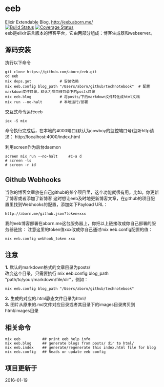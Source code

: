 # eeb
Elixir Extendable Blog, http://eeb.aborn.me/  
[![Build Status](https://travis-ci.org/aborn/eeb.svg)](https://travis-ci.org/aborn/eeb)
[![Coverage Status](https://coveralls.io/repos/aborn/eeb/badge.svg?branch=master&service=github)](https://coveralls.io/github/aborn/eeb?branch=master)   
eeb是elixir语言版本的博客平台，它由两部分组成：博客生成器和webserver。

## 源码安装
执行以下命令
```
git clone https://github.com/aborn/eeb.git
cd eeb
mix deps.get             # 安装依赖
mix eeb.config blog_path "/Users/aborn/github/technotebook"  # 配置markdown文件目录，默认为项目根目录下的posts目录
mix eeb.blog             # 将posts/下的markdown文件转化成html文档
mix run --no-halt        # 本地运行/部署
```
交互式命令运行eeb
```
iex -S mix
```
命令执行完成后，在本地的4000端口(默认为cowboy的监控端口号)监听http请求：
http://localhost:4000/index.html  

利用screen作为后台daemon
```
screen mix run --no-halt     #C-a d
# screen -ls
# screen -r id
```

## Github Webhooks
当你的博客文章放在自己github的某个项目里，这个功能就很有用。比如，你更新了博客或者添加了新博客
这时想让eeb及时地更新博客文章，在github的项目配置里找到Webhooks的配置，添加如下Payload URL：  
```
http://aborn.me/github.json?token=xxx
```
我的eeb博客部署在aborn.me这台服务器上，你把以上链接改成你自己部署的服务器链接：
注意这里的token值xxx改成你自己通过mix eeb.config配置的值：  
```
mix eeb.config webhook_token xxx
```

## 注意
**1.** 默认的markdown格式的文章目录为posts/  
改变这个目录，只需要执行 mix eeb.config blog\_path "path/to/your/markdown/file/dir"，例如：  
```
mix eeb.config blog_path "/Users/aborn/github/technotebook"
```
**2.** 生成的对应的.html静态文件目录为html/  
**3.** 图片从原来的.md文件对应目录或者其目录下的images目录拷贝到html/images目录

## 相关命令
```mix
mix eeb          ## print eeb help info
mix eeb.blog     ## generate blogs from posts/ dir to html/
mix eeb.index    ## generate/regenerate this index.html file for blog
mix eeb.config   ## Reads or update eeb config
```

## 项目更新于
2016-01-19
